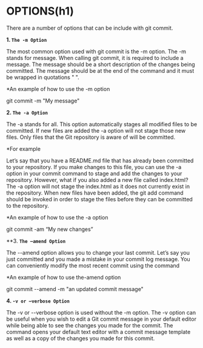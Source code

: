 # **OPTIONS**(h1)

There are a number of options that can be include with git commit. 

**1. `The -m Option`**

The most common option used with git commit is the -m option. The -m stands for message. When calling git commit, it is required to include a message. The message should be a short description of the changes being committed. The message should be at the end of the command and it must be wrapped in quotations " ".

*An example of how to use the -m option

git commit -m "My message"

**2. `The -a Option`**

The -a stands for all. This option automatically stages all modified files to be committed. If new files are added the -a option will not stage those new files. Only files that the Git repository is aware of will be committed.

*For example


Let’s say that you have a README.md file that has already been committed to your repository. If you make changes to this file, you can use the -a option in your commit command to stage and add the changes to your repository. However, what if you also added a new file called index.html? The -a option will not stage the index.html as it does not currently exist in the repository. When new files have been added, the git add command should be invoked in order to stage the files before they can be committed to the repository.

*An example of how to use the -a option

git commit -am “My new changes”

**3. **`The —amend Option`**

The --amend option allows you to change your last commit. Let’s say you just committed and you made a mistake in your commit log message. You can conveniently modify the most recent commit using the command

*An example of how to use the-amend option

git commit --amend -m "an updated commit message"

**4. `-v or —verbose Option`**

The -v or --verbose option is used without the -m option. The -v option can be useful when you wish to edit a Git commit message in your default editor while being able to see the changes you made for the commit. The command opens your default text editor with a commit message template as well as a copy of the changes you made for this commit. 




